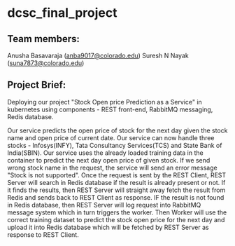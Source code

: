 # dcsc_final_project

## Team members:
Anusha Basavaraja (anba9017@colorado.edu)
Suresh N Nayak (suna7873@colorado.edu)

## Project Brief:
Deploying our project "Stock Open price Prediction as a Service" in kubernetes using components - REST front-end, RabbitMQ messaging, Redis database.

  Our service predicts the open price of stock for the next day given the stock name and open price of current date. Our service can now handle three stocks - Infosys(INFY), Tata Consultancy Services(TCS) and State Bank of India(SBIN). Our service uses the already loaded training data in the container to predict the next day open price of given stock. If we send wrong stock name in the request, the service will send an error message "Stock is not supported". Once the request is sent by the REST Client, REST Server will search in Redis database if the result is already present or not. If it finds the results, then REST Server will straight away fetch the result from Redis and sends back to REST Client as response. IF the result is not found in Redis database, then REST Server will log request into RabbitMQ message system which in turn triggers the worker. Then Worker will use the correct training dataset to predict the stock open price for the next day and upload it into Redis database which will be fetched by REST Server as response to REST Client.  

